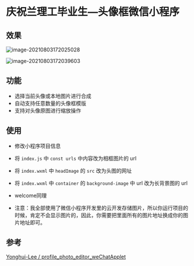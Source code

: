 # 庆祝兰理工毕业生—头像框微信小程序





## 效果

![image-20210803172025028](C:\Users\MSZ\AppData\Roaming\Typora\typora-user-images\image-20210803172025028.png)



![image-20210803172039603](C:\Users\MSZ\AppData\Roaming\Typora\typora-user-images\image-20210803172039603.png)

## 功能

- 选择当前头像或本地图片进行合成
- 自动支持任意数量的头像框模版
- 支持对头像原图进行缩放操作

## 使用
- 修改小程序项目信息

- 将 `index.js` 中 `const urls` 中内容改为相框图片的 url

- 将 `index.wxml` 中 `headImage` 的 `src` 改为头图的网址

- 将 `index.wxml` 中 `container` 的 `background-image` 中 url 改为长背景图的 url

- welcome同理

    

- 注意：我全部使用了微信小程序开发里的云开发存储图片，所以你运行项目的时候，肯定不会显示图片的，因此，你需要把里面所有的图片地址换成你的图片地址即可。

## 参考
[Yonghui-Lee
/
profile_photo_editor_weChatApplet](https://github.com/Yonghui-Lee/profile_photo_editor_weChatApplet)